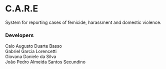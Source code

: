 # C.A.R.E
<p>System for reporting cases of femicide, harassment and domestic violence.</p>

<h3>Developers</h3>
Caio Augusto Duarte Basso<br>
Gabriel Garcia Lorencetti<br>
Giovana Daniele da Silva<br>
João Pedro Almeida Santos Secundino
